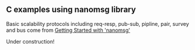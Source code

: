 
C examples using nanomsg library
-------

Basic scalability protocols including req-resp, pub-sub, pipline, pair, survey and bus come from [Getting Started with 'nanomsg'](https://github.com/dysinger/nanomsg-examples)

Under construction!
